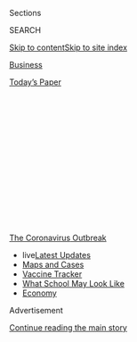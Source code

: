 <div id="app">

<div>

<div>

<div>

<div class="NYTAppHideMasthead css-1q2w90k e1suatyy0">

<div class="section css-ui9rw0 e1suatyy2">

<div class="css-eph4ug er09x8g0">

<div class="css-6n7j50">

</div>

<span class="css-1dv1kvn">Sections</span>

<div class="css-10488qs">

<span class="css-1dv1kvn">SEARCH</span>

</div>

[Skip to content](#site-content)[Skip to site
index](#site-index)

</div>

<div id="masthead-section-label" class="css-1wr3we4 eaxe0e00">

[Business](https://www.nytimes3xbfgragh.onion/section/business)

</div>

<div class="css-10698na e1huz5gh0">

</div>

</div>

<div id="masthead-bar-one" class="section hasLinks css-15hmgas e1csuq9d3">

<div class="css-uqyvli e1csuq9d0">

</div>

<div class="css-1uqjmks e1csuq9d1">

</div>

<div class="css-9e9ivx">

[](https://myaccount.nytimes3xbfgragh.onion/auth/login?response_type=cookie&client_id=vi)

</div>

<div class="css-1bvtpon e1csuq9d2">

[Today’s
Paper](https://www.nytimes3xbfgragh.onion/section/todayspaper)

</div>

</div>

</div>

</div>

<div data-aria-hidden="false">

<div id="site-content" data-role="main">

<div>

<div class="css-1aor85t" style="opacity:0.000000001;z-index:-1;visibility:hidden">

<div class="css-1hqnpie">

<div class="css-epjblv">

<span class="css-17xtcya">[Business](/section/business)</span><span class="css-x15j1o">|</span><span class="css-fwqvlz">A
Wrinkle in Stores’ Mask Policies:
Enforcement</span>

</div>

<div class="css-k008qs">

<div class="css-1iwv8en">

<span class="css-18z7m18"></span>

<div>

</div>

</div>

<span class="css-1n6z4y">https://nyti.ms/3g8juyg</span>

<div class="css-1705lsu">

<div class="css-4xjgmj">

<div class="css-4skfbu" data-role="toolbar" data-aria-label="Social Media Share buttons, Save button, and Comments Panel with current comment count" data-testid="share-tools">

  - 
  - 
  - 
  - 
    
    <div class="css-6n7j50">
    
    </div>

  - 
  - 

</div>

</div>

</div>

</div>

</div>

</div>

<div id="NYT_TOP_BANNER_REGION" class="css-13pd83m">

<div>

<div id="styln-prism-menu-1592847958612" class="section interactive-content interactive-size-medium css-1edisqu">

<div class="css-17ih8de interactive-body">

<div id="scroll-container" class="css-1gj85ro">

[<span class="styln-title-wrap"><span class="css-1pje3qr">The
Coronavirus</span><span class="css-1pje3qr">
Outbreak</span></span>](https://www.nytimes3xbfgragh.onion/news-event/coronavirus?action=click&pgtype=Article&state=default&region=TOP_BANNER&context=storylines_menu)

  - <span class="css-kqxiym" data-emphasize="true">live</span>[Latest
    Updates](https://www.nytimes3xbfgragh.onion/2020/08/01/world/coronavirus-covid-19.html?action=click&pgtype=Article&state=default&region=TOP_BANNER&context=storylines_menu)
  - [Maps and
    Cases](https://www.nytimes3xbfgragh.onion/interactive/2020/us/coronavirus-us-cases.html?action=click&pgtype=Article&state=default&region=TOP_BANNER&context=storylines_menu)
  - [Vaccine
    Tracker](https://www.nytimes3xbfgragh.onion/interactive/2020/science/coronavirus-vaccine-tracker.html?action=click&pgtype=Article&state=default&region=TOP_BANNER&context=storylines_menu)
  - [What School May Look
    Like](https://www.nytimes3xbfgragh.onion/interactive/2020/07/29/us/schools-reopening-coronavirus.html?action=click&pgtype=Article&state=default&region=TOP_BANNER&context=storylines_menu)
  - [Economy](https://www.nytimes3xbfgragh.onion/live/2020/07/31/business/stock-market-today-coronavirus?action=click&pgtype=Article&state=default&region=TOP_BANNER&context=storylines_menu)

</div>

</div>

</div>

</div>

</div>

<div id="top-wrapper" class="css-1sy8kpn">

<div id="top-slug" class="css-l9onyx">

Advertisement

</div>

[Continue reading the main
story](#after-top)

<div class="ad top-wrapper" style="text-align:center;height:100%;display:block;min-height:250px">

<div id="top" class="place-ad" data-position="top" data-size-key="top">

</div>

</div>

<div id="after-top">

</div>

</div>

<div>

<div id="sponsor-wrapper" class="css-1hyfx7x">

<div id="sponsor-slug" class="css-19vbshk">

Supported by

</div>

[Continue reading the main
story](#after-sponsor)

<div id="sponsor" class="ad sponsor-wrapper" style="text-align:center;height:100%;display:block">

</div>

<div id="after-sponsor">

</div>

</div>

<div class="css-186x18t">

</div>

<div class="css-1vkm6nb ehdk2mb0">

# A Wrinkle in Stores’ Mask Policies: Enforcement

</div>

A number of large retailers have said that all customers must wear
masks, but some employees have been told they cannot force those who
refuse.

<div class="css-79elbk" data-testid="photoviewer-wrapper">

<div class="css-z3e15g" data-testid="photoviewer-wrapper-hidden">

</div>

<div class="css-1a48zt4 ehw59r15" data-testid="photoviewer-children">

![<span class="css-16f3y1r e13ogyst0" data-aria-hidden="true">“I would
be scared to confront people,” said Christopher Vanderpool, 18, who
works at a Walmart in Fayetteville,
N.C.</span><span class="css-cnj6d5 e1z0qqy90" itemprop="copyrightHolder"><span class="css-1ly73wi e1tej78p0">Credit...</span><span><span>Jeremy
M. Lange for The New York
Times</span></span></span>](https://static01.graylady3jvrrxbe.onion/images/2020/07/30/business/30virus-retailmasks-sub/28virus-retailmasks-sub-articleLarge-v3.jpg?quality=75&auto=webp&disable=upscale)

</div>

</div>

<div class="css-18e8msd">

<div class="css-vp77d3 epjyd6m0">

<div class="css-hus3qt ey68jwv0" data-aria-hidden="true">

[![Michael
Corkery](https://static01.graylady3jvrrxbe.onion/images/2018/02/16/multimedia/author-michael-corkery/author-michael-corkery-thumbLarge.jpg
"Michael Corkery")](https://www.nytimes3xbfgragh.onion/by/michael-corkery)

</div>

<div class="css-1baulvz">

By [<span class="css-1baulvz last-byline" itemprop="name">Michael
Corkery</span>](https://www.nytimes3xbfgragh.onion/by/michael-corkery)

</div>

</div>

  - 
    
    <div class="css-ld3wwf e16638kd2">
    
    July 29,
    2020
    
    </div>

  - 
    
    <div class="css-4xjgmj">
    
    <div class="css-d8bdto" data-role="toolbar" data-aria-label="Social Media Share buttons, Save button, and Comments Panel with current comment count" data-testid="share-tools">
    
      - 
      - 
      - 
      - 
        
        <div class="css-6n7j50">
        
        </div>
    
      - 
      - 
    
    </div>
    
    </div>

</div>

</div>

<div class="section meteredContent css-1r7ky0e" name="articleBody" itemprop="articleBody">

<div class="css-1fanzo5 StoryBodyCompanionColumn">

<div class="css-53u6y8">

Christopher Vanderpool works shifts as a “[health
ambassador](https://www.nytimes3xbfgragh.onion/2020/07/15/business/walmart-requiring-masks.html?searchResultPosition=1)”
at a Walmart in Fayetteville, N.C., For $11 an hour, he stands in the
parking lot asking customers to put on masks before entering the store.

Many abide by the rule. Others, the 18-year-old said, “will say ‘No, I
am not wearing that garbage,’ or some expletive.”

“Everyone is so tense,” Mr. Vanderpool said. “I would be scared to
confront people.”

Big retailers have made strong statements recently about their new rules
requiring customers to [wear face
masks](https://www.nytimes3xbfgragh.onion/article/which-stores-require-masks.html?searchResultPosition=3)
when shopping, saying that the health of their workers and customers is
paramount. But when it comes to enforcing those mandates, the companies
are taking a decidedly hands-off approach.

Walmart has told employees that they should not prevent a customer from
entering the store if they refuse to wear a mask. Walgreens said that
“for the safety of our team members” the company would not bar
customers without masks from its stores. Lowes also said it would “not
ask our associates to put their safety at risk by confronting customers
about wearing masks.”

</div>

</div>

<div class="css-1fanzo5 StoryBodyCompanionColumn">

<div class="css-53u6y8">

Many shoppers and workers say the retailers’ reluctance to police their
customers’ mask wearing ultimately renders the new rules toothless and
will perpetuate the spread of the coronavirus. And workers find
themselves thrust onto the front line of a cultural and political war
[over
masks](https://www.nytimes3xbfgragh.onion/2020/05/03/us/coronavirus-masks-protests.html)
that can lead to [ugly
confrontations](https://www.nytimes3xbfgragh.onion/2020/05/15/us/coronavirus-masks-violence.html?searchResultPosition=105)
and, at times, violence. Last weekend, two episodes stood out: In one, a
video of an altercation involving two shoppers in Walmart
wearing<span class="css-8l6xbc evw5hdy0"> </span>masks with a Nazi
swastika went viral, while a man [was
arrested](https://www.facebookcorewwwi.onion/palmbeachcountysheriff/)
after an incident in a Walmart in Palm Beach County, Fla., in which he
pulled a gun on another shopper who had asked him to put on his mask.

Adding to the tension at his store, Mr. Vanderpool said that he’s
noticed more customers coming in with guns, including Glocks and other
handguns, sometimes tucked into their waistbands. North Carolina is
among states that allow people to carry firearms openly.

Walmart enacted a rule last year asking customers not to bring firearms
into its stores, after nearly two dozen people [were shot and
killed](https://www.nytimes3xbfgragh.onion/2019/08/03/us/el-paso-shooting.html)
in one of its locations in El Paso. In a stance echoed by its mask
policy, the company said managers of stores in states that have
open-carry laws are instructed to ask customers to leave their gun in
their car. But they do not obstruct the person from shopping in the
store, even if they bring their gun. Walmart said there had not been a
recent increase in shoppers bringing guns into stores across the country
during the pandemic.

Mr. Vanderpool said Walmart should hire security guards to enforce the
mask rule and protect employees from contracting the virus. “They should
be able to say if you don’t have a mask you cannot come into our
store,’’ said Mr. Vanderpool, who is enrolled at Brown University in
the fall. ****

In a statement, Walmart said, “we are pleased that the vast majority of
the 150 million customers who visit us each week are wearing masks.”

</div>

</div>

<div class="css-1fanzo5 StoryBodyCompanionColumn">

<div class="css-53u6y8">

The retailer said that if someone didn’t want to wear a mask, managers
“will talk to the customer and try to find a solution. We do not want
our associates to do anything that could lead to a physical
confrontation.”

<div id="NYT_MAIN_CONTENT_1_REGION" class="css-9tf9ac">

<div>

<div id="styln-covid-updates-markets" class="section interactive-content interactive-size-medium css-1ftcdic">

<div class="css-17ih8de interactive-body">

<div id="styln-briefing-block">

<div class="briefing-block-header-section">

# [Latest Updates: Economy](https://www.nytimes3xbfgragh.onion/live/2020/07/31/business/stock-market-today-coronavirus?action=click&pgtype=Article&state=default&region=MAIN_CONTENT_1&context=storylines_live_updates)

</div>

<div class="briefing-block-lb-items">

<div class="briefing-block-update-time">

[19h
ago](https://www.nytimes3xbfgragh.onion/live/2020/07/31/business/stock-market-today-coronavirus?action=click&pgtype=Article&state=default&region=MAIN_CONTENT_1&context=storylines_live_updates#kodaks-chief-executive-was-given-stock-options-then-the-share-price-spiked-1000-percent)

</div>

<div>

[Kodak’s chief executive was given stock options. Then the share price
spiked 1,000
percent.](https://www.nytimes3xbfgragh.onion/live/2020/07/31/business/stock-market-today-coronavirus?action=click&pgtype=Article&state=default&region=MAIN_CONTENT_1&context=storylines_live_updates#kodaks-chief-executive-was-given-stock-options-then-the-share-price-spiked-1000-percent)

</div>

<div class="briefing-block-update-time">

[22h
ago](https://www.nytimes3xbfgragh.onion/live/2020/07/31/business/stock-market-today-coronavirus?action=click&pgtype=Article&state=default&region=MAIN_CONTENT_1&context=storylines_live_updates#fitch-ratings-downgrades-its-outlook-on-us-debt)

</div>

<div>

[Fitch Ratings downgrades its outlook on U.S.
debt.](https://www.nytimes3xbfgragh.onion/live/2020/07/31/business/stock-market-today-coronavirus?action=click&pgtype=Article&state=default&region=MAIN_CONTENT_1&context=storylines_live_updates#fitch-ratings-downgrades-its-outlook-on-us-debt)

</div>

<div class="briefing-block-update-time">

[28h
ago](https://www.nytimes3xbfgragh.onion/live/2020/07/31/business/stock-market-today-coronavirus?action=click&pgtype=Article&state=default&region=MAIN_CONTENT_1&context=storylines_live_updates#us-sanctions-more-chinese-officials-over-human-rights-violations-as-tensions-flare)

</div>

<div>

[U.S. sanctions more Chinese officials over human rights violations as
tensions
flare](https://www.nytimes3xbfgragh.onion/live/2020/07/31/business/stock-market-today-coronavirus?action=click&pgtype=Article&state=default&region=MAIN_CONTENT_1&context=storylines_live_updates#us-sanctions-more-chinese-officials-over-human-rights-violations-as-tensions-flare)

</div>

</div>

<div class="briefing-block-footer">

<div class="briefing-block-footer-meta">

[See more
updates](https://www.nytimes3xbfgragh.onion/live/2020/07/31/business/stock-market-today-coronavirus?action=click&pgtype=Article&state=default&region=MAIN_CONTENT_1&context=storylines_live_updates)

</div>

<div class="briefing-block-briefinglinks">

<span>More live coverage:</span>
[Global](https://www.nytimes3xbfgragh.onion/2020/08/01/world/coronavirus-covid-19.html?action=click&pgtype=Article&state=default&region=MAIN_CONTENT_1&context=storylines_live_updates)

</div>

</div>

</div>

</div>

</div>

</div>

</div>

Walmart said it was also trying to accommodate shoppers who cannot wear
masks for medical or religious reasons.

But some shoppers say the retailers are taking the easy way out by
announcing mask policies that are not true mandates.

</div>

</div>

<div class="css-79elbk" data-testid="photoviewer-wrapper">

<div class="css-z3e15g" data-testid="photoviewer-wrapper-hidden">

</div>

<div class="css-1a48zt4 ehw59r15" data-testid="photoviewer-children">

![<span class="css-16f3y1r e13ogyst0" data-aria-hidden="true">Acme
markets’ parent company said that, in not insisting on masks, it wanted
“to avoid conflicts that would put the store director or other
employees and customers at
risk.”</span><span class="css-cnj6d5 e1z0qqy90" itemprop="copyrightHolder"><span class="css-1ly73wi e1tej78p0">Credit...</span><span>Natalie
Keyssar for The New York
Times</span></span>](https://static01.graylady3jvrrxbe.onion/images/2020/07/28/business/28virus-retailmasks-3/merlin_175034292_21b5a829-03be-4e37-aa9e-cf8b5f20f7d7-articleLarge.jpg?quality=75&auto=webp&disable=upscale)

</div>

</div>

<div class="css-1fanzo5 StoryBodyCompanionColumn">

<div class="css-53u6y8">

Toni Vitanza has shopped regularly for her husband’s medication at a
Walgreens near their home in Clemson, S.C., but has transferred his
prescriptions to another retailer after observing shoppers without masks
and employees saying that their managers expressly told them not to do
anything about it.

“My feeling is, if you cannot say something as simple as, ‘You have to
wear a mask in the store,’ you shouldn’t be working in a store,” she
said. “I refuse to believe that every person who gets angry about having
to wear a mask is capable of committing murder.”

A retired flight attendant, Ms. Vitanza said that she regularly had to
ask passengers to do things they didn’t want to do — and on a few
occasions she had to have some of them removed from the plane. She often
used humor to defuse a situation. “But maybe with 150,000 people dead,
we are past humor,” she said.

</div>

</div>

<div class="css-1fanzo5 StoryBodyCompanionColumn">

<div class="css-53u6y8">

“We all know there is a certain percentage of human beings who just like
getting away with something,” she said. “These people are having a field
day.”

In a statement, a Walgreens spokeswoman said: “We ask that all customers
adhere to strong recommendations from health officials to wear face
covers in public,” but added that “our store staff may remind customers
of this policy, however for the safety of our team members, we are not
otherwise confronting individuals nor refusing service to those who do
not follow it.”

Retailers are likely on solid legal ground if they decline service to
someone refusing to wear a mask, especially if they offer alternative
ways for customers to shop, such as home delivery and curbside pickup.

Legal experts say retailers could run into issues of discrimination if
they start asking detailed questions about why someone declines to wear
a mask.

“Retailers don’t want to be in the business of interviewing everyone who
comes in the door,” said Natalie Sanders, a lawyer at Brooks Pierce, a
North Carolina law firm that is advising companies on mask policies.
“Retailers are making difficult decisions and doing the best they can.
They have to make a judgment call.”

But in reality, many of the judgment calls are being made by the
retailer workers, not their giant employers, every hour in an
increasingly unpredictable environment.

After losing her job at a nonprofit in March, Chivonne Washington was
low on cash and unable to qualify for unemployment. The manager of the
Acme grocery store in White Plains, N.Y., gave her a job and $40 “for my
pocket.”

</div>

</div>

<div class="css-1fanzo5 StoryBodyCompanionColumn">

<div class="css-53u6y8">

“He had compassion,” Ms. Washington said of the store manager.

</div>

</div>

<div class="css-79elbk" data-testid="photoviewer-wrapper">

<div class="css-z3e15g" data-testid="photoviewer-wrapper-hidden">

</div>

<div class="css-1a48zt4 ehw59r15" data-testid="photoviewer-children">

<div class="css-1xdhyk6 erfvjey0">

<span class="css-1ly73wi e1tej78p0">Image</span>

<div class="css-zjzyr8">

<div data-testid="lazyimage-container" style="height:580px">

</div>

</div>

</div>

<span class="css-16f3y1r e13ogyst0" data-aria-hidden="true">Chivonne
Washington, an Acme  store employee in White Plains, N.Y., asked a
customer to put on a mask. She said “he was very aggressive” in
refusing. </span><span class="css-cnj6d5 e1z0qqy90" itemprop="copyrightHolder"><span class="css-1ly73wi e1tej78p0">Credit...</span><span>Natalie
Keyssar for The New York Times</span></span>

</div>

</div>

<div class="css-1fanzo5 StoryBodyCompanionColumn">

<div class="css-53u6y8">

But Ms. Washington said she was constantly navigating how to deal with
customers who were not wearing masks.

When she recently told a man waiting at her checkout line to put on his
mask, “he was very aggressive,” she recalled.

“He told me, ‘Why are you running your mouth?’” He took his items to a
different line. Before leaving the store, the man told a manager that
Ms. Washington “talked too much.”

Christine Wilcox, a spokeswoman for Acme’s parent company, Albertsons,
said store managers have been told to speak with customers who are not
wearing masks. “If a customer refuses to wear a mask and to leave the
store, we permit the customer to continue shopping in order to avoid
conflicts that would put the store director or other employees and
customers at risk,” she said in a statement.

If the store is in a community where masks are required by law, then the
store manager “will also contact local law enforcement,” Ms. Wilcox
said.

But Ms. Washington, who earns about $230 a week at Acme, has been doing
her part to help. When a woman came in without a mask, Ms. Washington
went out to her car to get her one. Some of her colleagues who are timid
about confronting customers without masks have asked Ms. Washington to
get involved.

</div>

</div>

<div class="css-1fanzo5 StoryBodyCompanionColumn">

<div class="css-53u6y8">

“I saw someone take off their mask in the store to sneeze,” said Ms.
Washington, who is a member of Local 338 of the Retail, Wholesale, and
Department Store Union and the United Food and Commercial Workers Union.
“This is what we are dealing with — a lack of common sense.”

The Retail, Wholesale, and Department Store Union, representing workers
at Macy’s and Bloomingdales in New York, insisted that the stores could
reopen only if it was stated that if a customer is not wearing a mask,
an employee cannot help them and must immediately locate a manager.

Stuart Appelbaum, the union’s president, said retailers needed to invest
in more security guards or empower management to confront shoppers, not
leave it up to rank-and-file workers. But not enforcing the rules, when
they are challenged, is not effective, he said.

“A rule that isn’t enforced,” Mr. Appelbaum said, “is not a rule.”

</div>

</div>

</div>

<div>

</div>

<div>

</div>

<div>

</div>

<div>

<div id="bottom-wrapper" class="css-1ede5it">

<div id="bottom-slug" class="css-l9onyx">

Advertisement

</div>

[Continue reading the main
story](#after-bottom)

<div id="bottom" class="ad bottom-wrapper" style="text-align:center;height:100%;display:block;min-height:90px">

</div>

<div id="after-bottom">

</div>

</div>

</div>

</div>

</div>

## Site Index

<div>

</div>

## Site Information Navigation

  - [© <span>2020</span> <span>The New York Times
    Company</span>](https://help.nytimes3xbfgragh.onion/hc/en-us/articles/115014792127-Copyright-notice)

<!-- end list -->

  - [NYTCo](https://www.nytco.com/)
  - [Contact
    Us](https://help.nytimes3xbfgragh.onion/hc/en-us/articles/115015385887-Contact-Us)
  - [Work with us](https://www.nytco.com/careers/)
  - [Advertise](https://nytmediakit.com/)
  - [T Brand Studio](http://www.tbrandstudio.com/)
  - [Your Ad
    Choices](https://www.nytimes3xbfgragh.onion/privacy/cookie-policy#how-do-i-manage-trackers)
  - [Privacy](https://www.nytimes3xbfgragh.onion/privacy)
  - [Terms of
    Service](https://help.nytimes3xbfgragh.onion/hc/en-us/articles/115014893428-Terms-of-service)
  - [Terms of
    Sale](https://help.nytimes3xbfgragh.onion/hc/en-us/articles/115014893968-Terms-of-sale)
  - [Site
    Map](https://spiderbites.nytimes3xbfgragh.onion)
  - [Help](https://help.nytimes3xbfgragh.onion/hc/en-us)
  - [Subscriptions](https://www.nytimes3xbfgragh.onion/subscription?campaignId=37WXW)

</div>

</div>

</div>

</div>
